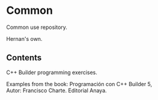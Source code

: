 # Common
Common use repository.
 
 Hernan's own.
 
 
 Contents
-------------
C++ Builder programming exercises.

Examples from the book:
Programación con C++ Builder 5,  
Autor: Francisco Charte.
Editorial Anaya.

